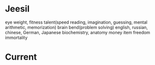# Jeesil
eye
weight, fitness
talent(speed reading, imagination, guessing, mental arithmetic, memorization)
brain bend(problem solving)
english, russian, chinese, German, Japanese
biochemistry, anatomy
money
item
freedom
immortality

# Current
